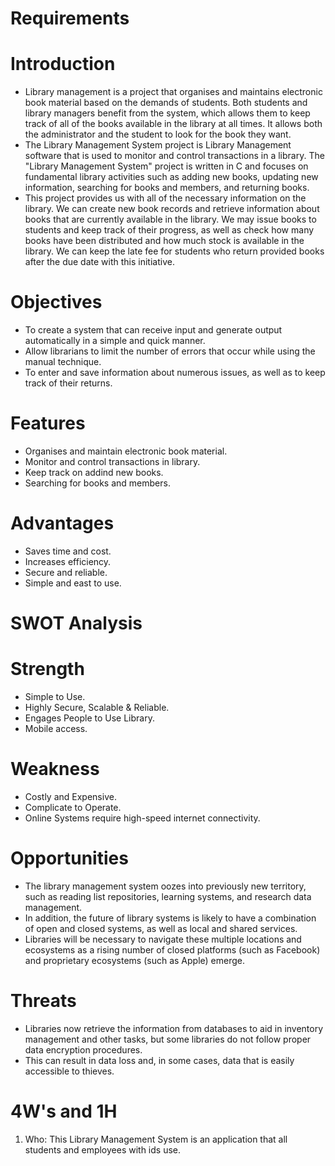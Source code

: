 # Requirements
# Introduction
* Library management is a project that organises and maintains electronic book material based on the demands of students. Both students and library managers benefit from the system, which allows them to keep track of all of the books available in the library at all times. It allows both the administrator and the student to look for the book they want.
* The Library Management System project is Library Management software that is used to monitor and control transactions in a library. The "Library Management System" project is written in C and focuses on fundamental library activities such as adding new books, updating new information, searching for books and members, and returning books.
* This project provides us with all of the necessary information on the library. We can create new book records and retrieve information about books that are currently available in the library. We may issue books to students and keep track of their progress, as well as check how many books have been distributed and how much stock is available in the library. We can keep the late fee for students who return provided books after the due date with this initiative.
# Objectives
* To create a system that can receive input and generate output automatically in a simple and quick manner.
* Allow librarians to limit the number of errors that occur while using the manual technique.
* To enter and save information about numerous issues, as well as to keep track of their returns.
# Features
* Organises and maintain electronic book material.
* Monitor and control transactions in library.
* Keep track on addind new books.
* Searching for books and members.
# Advantages
* Saves time and cost.
* Increases efficiency.
* Secure and reliable.
* Simple and east to use.
# SWOT Analysis
# Strength
* Simple to Use.
* Highly Secure, Scalable & Reliable.
* Engages People to Use Library.
* Mobile access.
# Weakness
* Costly and Expensive.
* Complicate to Operate.
* Online Systems require high-speed internet connectivity.
# Opportunities
* The library management system oozes into previously new territory, such as reading list repositories, learning systems, and research data management. 
* In addition, the future of library systems is likely to have a combination of open and closed systems, as well as local and shared services. 
* Libraries will be necessary to navigate these multiple locations and ecosystems as a rising number of closed platforms (such as Facebook) and proprietary ecosystems (such as Apple) emerge.
# Threats
* Libraries now retrieve the information from databases to aid in inventory management and other tasks, but some libraries do not follow proper data encryption procedures. 
* This can result in data loss and, in some cases, data that is easily accessible to thieves.
# 4W's and 1H
1. Who: 
This Library Management System is an application that all students and employees with ids use.

